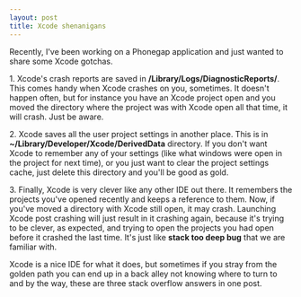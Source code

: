 ```yaml
---
layout: post
title: Xcode shenanigans
---
```


Recently, I've been working on a Phonegap application and just wanted to share some Xcode gotchas.

1\. Xcode's crash reports are saved in **/Library/Logs/DiagnosticReports/**. This comes handy when Xcode crashes on you, sometimes. It doesn't happen often, but for instance you have an Xcode project open and you moved the directory where the project was with Xcode open all that time, it will crash. Just be aware.

2\. Xcode saves all the user project settings in another place. This is in **\~/Library/Developer/Xcode/DerivedData** directory. If you don't want Xcode to remember any of your settings (like what windows were open in the project for next time), or you just want to clear the project settings cache, just delete this directory and you'll be good as gold.

3\. Finally, Xcode is very clever like any other IDE out there. It remembers the projects you've opened recently and keeps a reference to them. Now, if you've moved a directory with Xcode still open, it may crash. Launching Xcode post crashing will just result in it crashing again, because it's trying to be clever, as expected, and trying to open the projects you had open before it crashed the last time. It's just like **stack too deep bug** that we are familiar with.

Xcode is a nice IDE for what it does, but sometimes if you stray from the golden path you can end up in a back alley not knowing where to turn to and by the way, these are three stack overflow answers in one post.